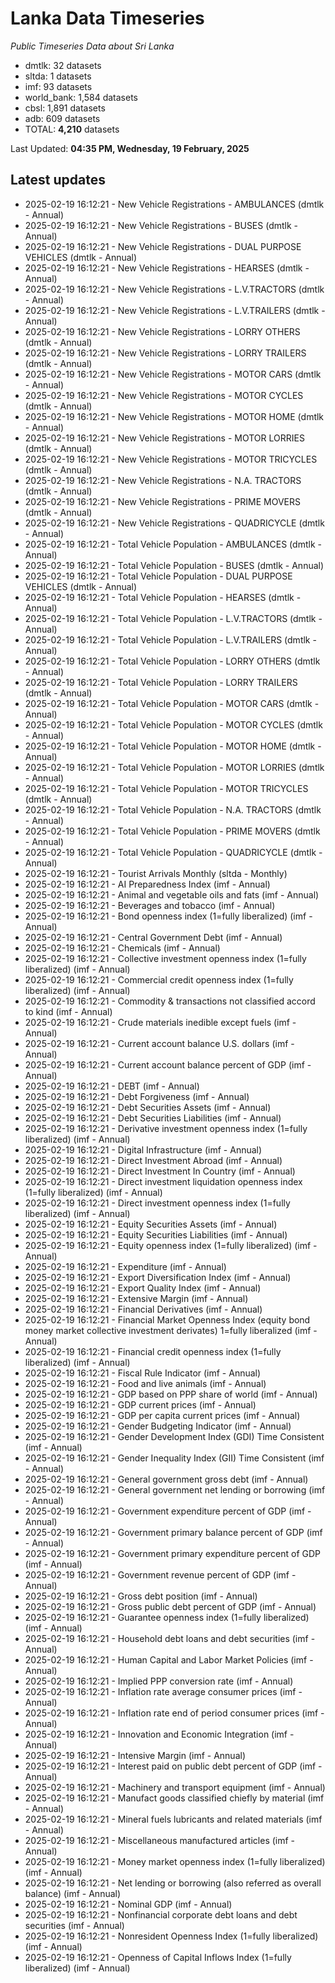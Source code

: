 # Lanka Data Timeseries
*Public Timeseries Data about Sri Lanka*

* dmtlk: 32 datasets
* sltda: 1 datasets
* imf: 93 datasets
* world_bank: 1,584 datasets
* cbsl: 1,891 datasets
* adb: 609 datasets
* TOTAL: **4,210** datasets

Last Updated: **04:35 PM, Wednesday, 19 February, 2025**

## Latest updates

* 2025-02-19 16:12:21 - New Vehicle Registrations - AMBULANCES (dmtlk - Annual)
* 2025-02-19 16:12:21 - New Vehicle Registrations - BUSES (dmtlk - Annual)
* 2025-02-19 16:12:21 - New Vehicle Registrations - DUAL PURPOSE VEHICLES (dmtlk - Annual)
* 2025-02-19 16:12:21 - New Vehicle Registrations - HEARSES (dmtlk - Annual)
* 2025-02-19 16:12:21 - New Vehicle Registrations - L.V.TRACTORS (dmtlk - Annual)
* 2025-02-19 16:12:21 - New Vehicle Registrations - L.V.TRAILERS (dmtlk - Annual)
* 2025-02-19 16:12:21 - New Vehicle Registrations - LORRY OTHERS (dmtlk - Annual)
* 2025-02-19 16:12:21 - New Vehicle Registrations - LORRY TRAILERS (dmtlk - Annual)
* 2025-02-19 16:12:21 - New Vehicle Registrations - MOTOR CARS (dmtlk - Annual)
* 2025-02-19 16:12:21 - New Vehicle Registrations - MOTOR CYCLES (dmtlk - Annual)
* 2025-02-19 16:12:21 - New Vehicle Registrations - MOTOR HOME (dmtlk - Annual)
* 2025-02-19 16:12:21 - New Vehicle Registrations - MOTOR LORRIES (dmtlk - Annual)
* 2025-02-19 16:12:21 - New Vehicle Registrations - MOTOR TRICYCLES (dmtlk - Annual)
* 2025-02-19 16:12:21 - New Vehicle Registrations - N.A. TRACTORS (dmtlk - Annual)
* 2025-02-19 16:12:21 - New Vehicle Registrations - PRIME MOVERS (dmtlk - Annual)
* 2025-02-19 16:12:21 - New Vehicle Registrations - QUADRICYCLE (dmtlk - Annual)
* 2025-02-19 16:12:21 - Total Vehicle Population - AMBULANCES (dmtlk - Annual)
* 2025-02-19 16:12:21 - Total Vehicle Population - BUSES (dmtlk - Annual)
* 2025-02-19 16:12:21 - Total Vehicle Population - DUAL PURPOSE VEHICLES (dmtlk - Annual)
* 2025-02-19 16:12:21 - Total Vehicle Population - HEARSES (dmtlk - Annual)
* 2025-02-19 16:12:21 - Total Vehicle Population - L.V.TRACTORS (dmtlk - Annual)
* 2025-02-19 16:12:21 - Total Vehicle Population - L.V.TRAILERS (dmtlk - Annual)
* 2025-02-19 16:12:21 - Total Vehicle Population - LORRY OTHERS (dmtlk - Annual)
* 2025-02-19 16:12:21 - Total Vehicle Population - LORRY TRAILERS (dmtlk - Annual)
* 2025-02-19 16:12:21 - Total Vehicle Population - MOTOR CARS (dmtlk - Annual)
* 2025-02-19 16:12:21 - Total Vehicle Population - MOTOR CYCLES (dmtlk - Annual)
* 2025-02-19 16:12:21 - Total Vehicle Population - MOTOR HOME (dmtlk - Annual)
* 2025-02-19 16:12:21 - Total Vehicle Population - MOTOR LORRIES (dmtlk - Annual)
* 2025-02-19 16:12:21 - Total Vehicle Population - MOTOR TRICYCLES (dmtlk - Annual)
* 2025-02-19 16:12:21 - Total Vehicle Population - N.A. TRACTORS (dmtlk - Annual)
* 2025-02-19 16:12:21 - Total Vehicle Population - PRIME MOVERS (dmtlk - Annual)
* 2025-02-19 16:12:21 - Total Vehicle Population - QUADRICYCLE (dmtlk - Annual)
* 2025-02-19 16:12:21 - Tourist Arrivals Monthly (sltda - Monthly)
* 2025-02-19 16:12:21 - AI Preparedness Index (imf - Annual)
* 2025-02-19 16:12:21 - Animal and vegetable oils and fats (imf - Annual)
* 2025-02-19 16:12:21 - Beverages and tobacco (imf - Annual)
* 2025-02-19 16:12:21 - Bond openness index (1=fully liberalized) (imf - Annual)
* 2025-02-19 16:12:21 - Central Government Debt (imf - Annual)
* 2025-02-19 16:12:21 - Chemicals (imf - Annual)
* 2025-02-19 16:12:21 - Collective investment openness index (1=fully liberalized) (imf - Annual)
* 2025-02-19 16:12:21 - Commercial credit openness index (1=fully liberalized) (imf - Annual)
* 2025-02-19 16:12:21 - Commodity & transactions not classified accord to kind (imf - Annual)
* 2025-02-19 16:12:21 - Crude materials inedible except fuels (imf - Annual)
* 2025-02-19 16:12:21 - Current account balance U.S. dollars (imf - Annual)
* 2025-02-19 16:12:21 - Current account balance percent of GDP (imf - Annual)
* 2025-02-19 16:12:21 - DEBT (imf - Annual)
* 2025-02-19 16:12:21 - Debt Forgiveness (imf - Annual)
* 2025-02-19 16:12:21 - Debt Securities Assets (imf - Annual)
* 2025-02-19 16:12:21 - Debt Securities Liabilities (imf - Annual)
* 2025-02-19 16:12:21 - Derivative investment openness index (1=fully liberalized) (imf - Annual)
* 2025-02-19 16:12:21 - Digital Infrastructure (imf - Annual)
* 2025-02-19 16:12:21 - Direct Investment Abroad (imf - Annual)
* 2025-02-19 16:12:21 - Direct Investment In Country (imf - Annual)
* 2025-02-19 16:12:21 - Direct investment liquidation openness index (1=fully liberalized) (imf - Annual)
* 2025-02-19 16:12:21 - Direct investment openness index (1=fully liberalized) (imf - Annual)
* 2025-02-19 16:12:21 - Equity Securities Assets (imf - Annual)
* 2025-02-19 16:12:21 - Equity Securities Liabilities (imf - Annual)
* 2025-02-19 16:12:21 - Equity openness index (1=fully liberalized) (imf - Annual)
* 2025-02-19 16:12:21 - Expenditure (imf - Annual)
* 2025-02-19 16:12:21 - Export Diversification Index (imf - Annual)
* 2025-02-19 16:12:21 - Export Quality Index (imf - Annual)
* 2025-02-19 16:12:21 - Extensive Margin (imf - Annual)
* 2025-02-19 16:12:21 - Financial Derivatives (imf - Annual)
* 2025-02-19 16:12:21 - Financial Market Openness Index (equity bond money market collective investment derivates) 1=fully liberalized (imf - Annual)
* 2025-02-19 16:12:21 - Financial credit openness index (1=fully liberalized) (imf - Annual)
* 2025-02-19 16:12:21 - Fiscal Rule Indicator (imf - Annual)
* 2025-02-19 16:12:21 - Food and live animals (imf - Annual)
* 2025-02-19 16:12:21 - GDP based on PPP share of world (imf - Annual)
* 2025-02-19 16:12:21 - GDP current prices (imf - Annual)
* 2025-02-19 16:12:21 - GDP per capita current prices (imf - Annual)
* 2025-02-19 16:12:21 - Gender Budgeting Indicator (imf - Annual)
* 2025-02-19 16:12:21 - Gender Development Index (GDI) Time Consistent (imf - Annual)
* 2025-02-19 16:12:21 - Gender Inequality Index (GII) Time Consistent (imf - Annual)
* 2025-02-19 16:12:21 - General government gross debt (imf - Annual)
* 2025-02-19 16:12:21 - General government net lending or borrowing (imf - Annual)
* 2025-02-19 16:12:21 - Government expenditure percent of GDP (imf - Annual)
* 2025-02-19 16:12:21 - Government primary balance percent of GDP (imf - Annual)
* 2025-02-19 16:12:21 - Government primary expenditure percent of GDP (imf - Annual)
* 2025-02-19 16:12:21 - Government revenue percent of GDP (imf - Annual)
* 2025-02-19 16:12:21 - Gross debt position (imf - Annual)
* 2025-02-19 16:12:21 - Gross public debt percent of GDP (imf - Annual)
* 2025-02-19 16:12:21 - Guarantee openness index (1=fully liberalized) (imf - Annual)
* 2025-02-19 16:12:21 - Household debt loans and debt securities (imf - Annual)
* 2025-02-19 16:12:21 - Human Capital and Labor Market Policies (imf - Annual)
* 2025-02-19 16:12:21 - Implied PPP conversion rate (imf - Annual)
* 2025-02-19 16:12:21 - Inflation rate average consumer prices (imf - Annual)
* 2025-02-19 16:12:21 - Inflation rate end of period consumer prices (imf - Annual)
* 2025-02-19 16:12:21 - Innovation and Economic Integration (imf - Annual)
* 2025-02-19 16:12:21 - Intensive Margin (imf - Annual)
* 2025-02-19 16:12:21 - Interest paid on public debt percent of GDP (imf - Annual)
* 2025-02-19 16:12:21 - Machinery and transport equipment (imf - Annual)
* 2025-02-19 16:12:21 - Manufact goods classified chiefly by material (imf - Annual)
* 2025-02-19 16:12:21 - Mineral fuels lubricants and related materials (imf - Annual)
* 2025-02-19 16:12:21 - Miscellaneous manufactured articles (imf - Annual)
* 2025-02-19 16:12:21 - Money market openness index (1=fully liberalized) (imf - Annual)
* 2025-02-19 16:12:21 - Net lending or borrowing (also referred as overall balance) (imf - Annual)
* 2025-02-19 16:12:21 - Nominal GDP (imf - Annual)
* 2025-02-19 16:12:21 - Nonfinancial corporate debt loans and debt securities (imf - Annual)
* 2025-02-19 16:12:21 - Nonresident Openness Index (1=fully liberalized) (imf - Annual)
* 2025-02-19 16:12:21 - Openness of Capital Inflows Index (1=fully liberalized) (imf - Annual)